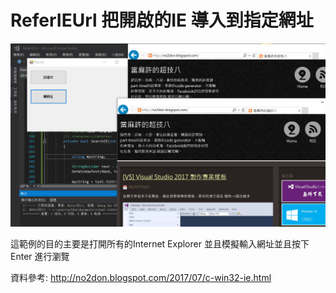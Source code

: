 # ReferIEUrl 把開啟的IE 導入到指定網址


![alt 預覽](https://github.com/donma/ReferIEUrl/blob/master/samplereferieurl.jpg?raw=true)

這範例的目的主要是打開所有的Internet Explorer 並且模擬輸入網址並且按下Enter 進行瀏覽

資料參考:
http://no2don.blogspot.com/2017/07/c-win32-ie.html
